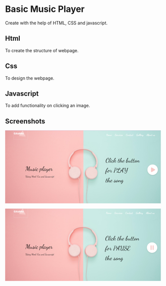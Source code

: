 # Basic Music Player

Create with the help of HTML, CSS and javascript.

## Html

To create the structure of webpage.

## Css

To design the webpage.

## Javascript

To add functionality on clicking an image.

## Screenshots

![Music pause screen](https://raw.githubusercontent.com/Harshh2426/Basic-Music-Player/main/screenshots/website%201.png)

![Music play screen](https://raw.githubusercontent.com/Harshh2426/Basic-Music-Player/main/screenshots/website%202.png)
